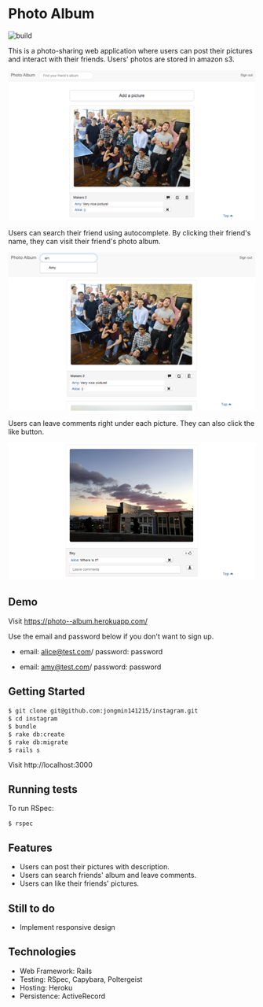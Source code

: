 # Photo Album
![build](https://travis-ci.org/jongmin141215/instagram.svg?branch=master)

This is a photo-sharing web application where users can post their pictures and interact with their friends. Users' photos are stored in amazon s3.

![main](app/assets/images/main.png)

Users can search their friend using autocomplete. By clicking their friend's name, they can visit their friend's photo album.

![search](app/assets/images/search.png)

Users can leave comments right under each picture. They can also click the like button.

![comment](app/assets/images/comment.png)

Demo
----
Visit https://photo--album.herokuapp.com/

Use the email and password below if you don't want to sign up.
* email: alice@test.com/
password: password

* email: amy@test.com/
password: password

Getting Started
-----
```
$ git clone git@github.com:jongmin141215/instagram.git
$ cd instagram
$ bundle
$ rake db:create
$ rake db:migrate
$ rails s
```

Visit http://localhost:3000


Running tests
------
To run RSpec:
```
$ rspec
```

Features
-----
* Users can post their pictures with description.
* Users can search friends' album and leave comments.
* Users can like their friends' pictures.

Still to do
------
* Implement responsive design

Technologies
-----
* Web Framework: Rails
* Testing: RSpec, Capybara, Poltergeist
* Hosting: Heroku
* Persistence: ActiveRecord
